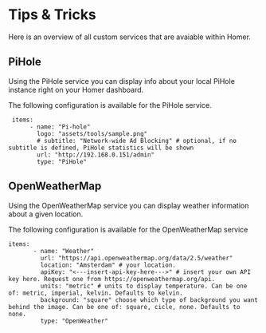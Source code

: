# Tips & Tricks

Here is an overview of all custom services that are avaiable within Homer.

## PiHole

Using the PiHole service you can display info about your local PiHole instance right on your Homer dashboard.

The following configuration is available for the PiHole service.

```
 items:
      - name: "Pi-hole"
        logo: "assets/tools/sample.png"
        # subtitle: "Network-wide Ad Blocking" # optional, if no subtitle is defined, PiHole statistics will be shown
        url: "http://192.168.0.151/admin"
        type: "PiHole"
```

## OpenWeatherMap

Using the OpenWeatherMap service you can display weather information about a given location.

The following configuration is available for the OpenWeatherMap service

```
items:
       - name: "Weather"
         url: "https://api.openweathermap.org/data/2.5/weather"
         location: "Amsterdam" # your location.
         apiKey: "<---insert-api-key-here--->" # insert your own API key here. Request one from https://openweathermap.org/api.
         units: "metric" # units to display temperature. Can be one of: metric, imperial, kelvin. Defaults to kelvin.
         background: "square" choose which type of background you want behind the image. Can be one of: square, cicle, none. Defaults to none.
         type: "OpenWeather"
```
